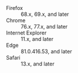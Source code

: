 <dl>
  <dlentry>
    <dt>Firefox</dt>
    <dd>68.x, 69.x, and later</dd></dlentry>
  <dlentry>
    <dt>Chrome</dt>
    <dd> 76.x, 77.x, and later</dd></dlentry>
  <dlentry>
    <dt>Internet Explorer</dt>
    <dd>11.x, and later</dd></dlentry>
  <dlentry>
    <dt>Edge</dt>
    <dd>81.0.416.53, and later</dd></dlentry>
  <dlentry>
    <dt>Safari</dt>
    <dd>13.x, and later</dd></dlentry>
</dl>
